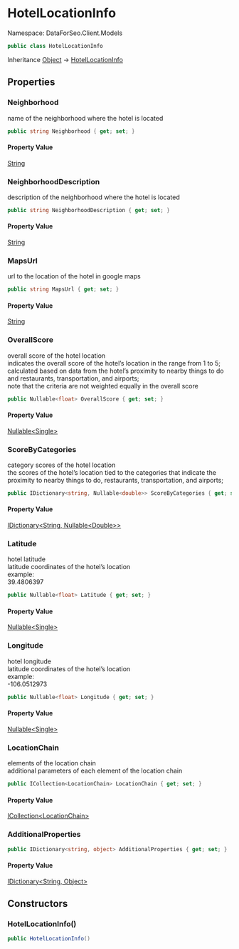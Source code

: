 # HotelLocationInfo

Namespace: DataForSeo.Client.Models

```csharp
public class HotelLocationInfo
```

Inheritance [Object](https://docs.microsoft.com/en-us/dotnet/api/system.object) → [HotelLocationInfo](./dataforseo.client.models.hotellocationinfo.md)

## Properties

### **Neighborhood**

name of the neighborhood where the hotel is located

```csharp
public string Neighborhood { get; set; }
```

#### Property Value

[String](https://docs.microsoft.com/en-us/dotnet/api/system.string)<br>

### **NeighborhoodDescription**

description of the neighborhood where the hotel is located

```csharp
public string NeighborhoodDescription { get; set; }
```

#### Property Value

[String](https://docs.microsoft.com/en-us/dotnet/api/system.string)<br>

### **MapsUrl**

url to the location of the hotel in google maps

```csharp
public string MapsUrl { get; set; }
```

#### Property Value

[String](https://docs.microsoft.com/en-us/dotnet/api/system.string)<br>

### **OverallScore**

overall score of the hotel location
 <br>indicates the overall score of the hotel’s location in the range from 1 to 5;
 <br>calculated based on data from the hotel’s proximity to nearby things to do and restaurants, transportation, and airports;
 <br>note that the criteria are not weighted equally in the overall score

```csharp
public Nullable<float> OverallScore { get; set; }
```

#### Property Value

[Nullable&lt;Single&gt;](https://docs.microsoft.com/en-us/dotnet/api/system.nullable-1)<br>

### **ScoreByCategories**

category scores of the hotel location
 <br>the scores of the hotel’s location tied to the categories that indicate the proximity to nearby things to do, restaurants, transportation, and airports;

```csharp
public IDictionary<string, Nullable<double>> ScoreByCategories { get; set; }
```

#### Property Value

[IDictionary&lt;String, Nullable&lt;Double&gt;&gt;](https://docs.microsoft.com/en-us/dotnet/api/system.collections.generic.idictionary-2)<br>

### **Latitude**

hotel latitude
 <br>latitude coordinates of the hotel’s location
 <br>example:
 <br>39.4806397

```csharp
public Nullable<float> Latitude { get; set; }
```

#### Property Value

[Nullable&lt;Single&gt;](https://docs.microsoft.com/en-us/dotnet/api/system.nullable-1)<br>

### **Longitude**

hotel longitude
 <br>latitude coordinates of the hotel’s location
 <br>example:
 <br>-106.0512973

```csharp
public Nullable<float> Longitude { get; set; }
```

#### Property Value

[Nullable&lt;Single&gt;](https://docs.microsoft.com/en-us/dotnet/api/system.nullable-1)<br>

### **LocationChain**

elements of the location chain
 <br>additional parameters of each element of the location chain

```csharp
public ICollection<LocationChain> LocationChain { get; set; }
```

#### Property Value

[ICollection&lt;LocationChain&gt;](./dataforseo.client.models.locationchain.md)<br>

### **AdditionalProperties**

```csharp
public IDictionary<string, object> AdditionalProperties { get; set; }
```

#### Property Value

[IDictionary&lt;String, Object&gt;](https://docs.microsoft.com/en-us/dotnet/api/system.collections.generic.idictionary-2)<br>

## Constructors

### **HotelLocationInfo()**

```csharp
public HotelLocationInfo()
```
